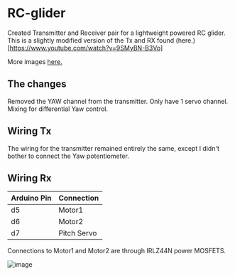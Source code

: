 # RC-glider
Created Transmitter and Receiver pair for a lightweight powered RC glider. 
This is a slightly modified version of the Tx and RX found (here.)[https://www.youtube.com/watch?v=9SMyBN-B3Vo]

More images [here.](https://photos.app.goo.gl/gMJk42ySzAyyzqAx9)

## The changes
Removed the YAW channel from the transmitter.
Only have 1 servo channel.
Mixing for differential Yaw control.

## Wiring Tx
The wiring for the transmitter remained entirely the same, except I didn't bother to connect the Yaw potentiometer.

## Wiring Rx
| Arduino Pin | Connection  |
| :--------   | :-------    |
|   d5        | Motor1      |
|   d6        | Motor2      |
|   d7        | Pitch Servo |

Connections to Motor1 and Motor2 are through IRLZ44N power MOSFETS.

![image](https://user-images.githubusercontent.com/90030628/196432373-cfe84476-e6af-4503-9e92-a232af86ec83.png)
